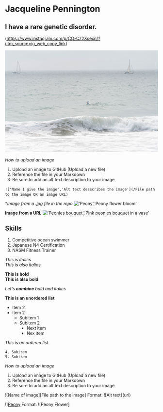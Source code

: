 # Jacqueline Pennington
## I have a rare genetic disorder. 



(https://www.instagram.com/p/CQ-Cz2Xsexn/?utm_source=ig_web_copy_link)



!['Swimming toward sailboats'](/sailboatswim.jpg)

*How to upload an image*
1. Upload an image to GitHub (Upload a new file)
2. Reference the file in your Markdown
3. Be sure to add an alt text description to your image

`!['Name I give the image','Alt text desscribes the image'](/File path to the image OR an image URL)`

**Image from a .jpg file in the repo*
!['Peony','Peony flower bloom'](/peony.jpg)

**Image from a URL**
!['Peonies bouquet','Pink peonies bouquet in a vase'](https://dy1yydbfzm05w.cloudfront.net/media/catalog/product/cache/39b52c4cabb46819553175347e38b212/f/a/famingo_peony_vase.jpg)



## Skills
1. Competitive ocean swimmer
2. Japanese N4 Certification
3. NASM Fitness Trainer



*This is italics* <br>
_This is also italics_

**This is bold**<br>
__This is also bold__

_Let's **combine** bold and italics_

**This is an unordered list**
* Item 2
* Item 2
  * Subitem 1
  * Subitem 2
    * Next item
    * Nex item

*This is an ordered list*   

    4. Subitem
    5. Subitem

*How to upload an image*
1. Upload an image to GitHub (Upload a new file)
2. Reference the file in your Markdown
3. Be sure to add an alt text description to your image

![Name of image][File path to the image]
Format: ![Alt text}(url)

!][Peony](/peony.jpg)
Format: ![Peony Flower] 
